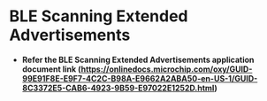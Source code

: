 # BLE Scanning Extended Advertisements

-   **Refer the BLE Scanning Extended Advertisements application document link (https://onlinedocs.microchip.com/oxy/GUID-99E91F8E-E9F7-4C2C-B98A-E9662A2ABA50-en-US-1/GUID-8C3372E5-CAB6-4923-9B59-E97022E1252D.html)**